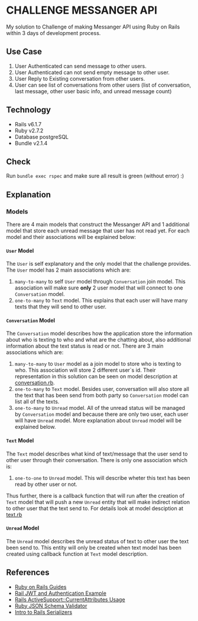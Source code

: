 # CHALLENGE MESSANGER API

My solution to Challenge of making Messanger API using Ruby on Rails within 3 days of development process.

## Use Case

1. User Authenticated can send message to other users.
2. User Authenticated can not send empty message to other user.
3. User Reply to Existing conversation from other users.
4. User can see list of conversations from other users (list of conversation, last message, other user basic info, and unread message count)

## Technology

* Rails v6.1.7
* Ruby v2.7.2
* Database postgreSQL
* Bundle v2.1.4

## Check

Run `bundle exec rspec` and make sure all result is green (without error) :)

## Explanation

### Models

There are 4 main models that construct the Messanger API and 1 additional model that store each unread message that user has not read yet. For each model and their associations will be explained below:

#### `User` Model 

The `User` is self explanatory and the only model that the challenge provides. The `User` model has 2 main associations which are:

1. `many-to-many` to self `User` model through `Conversation` join model. This association will make sure **only** 2 user model that will connect to one `Conversation` model.
2. `one-to-many` to `Text` model. This explains that each user will have many texts that they will send to other user.

#### `Conversation` Model

The `Conversation` model describes how the application store the information about who is texting to who and what are the chatting about, also additional information about the text status is read or not. There are 3 main associations which are:

1. `many-to-many` to `User` model as a join model to store who is texting to who. This association will store 2 different user`s id. Their representation in this solution can be seen on model description at [conversation.rb](app/models/conversation.rb).
2. `one-to-many` to `Text` model. Besides user, conversation will also store all the text that has been send from both party so `Conversation` model can list all of the texts.
3. `one-to-many` to `Unread` model. All of the unread status will be managed by `Conversation` model and because there are only two user, each user will have `Unread` model. More explanation about `Unread` model will be explained below.

#### `Text` Model

The `Text` model describes what kind of text/message that the user send to other user through their conversation. There is only one association which is:

1. `one-to-one` to `Unread` model. This will describe wheter this text has been read by other user or not.

Thus further, there is a callback function that will run after the creation of `Text` model that will push a new `Unread` entity that will make indirect relation to other user that the text send to. For details look at model desciption at [text.rb](app/models/text.rb)

#### `Unread` Model

The `Unread` model describes the unread status of text to other user the text been send to. This entity will only be created when text model has been created using callback function at `Text` model description.

## References

- [Ruby on Rails Guides](https://guides.rubyonrails.org)
- [Rail JWT and Authentication Example](https://medium.com/binar-academy/rails-api-jwt-authentication-a04503ea3248)
- [Rails ActiveSupport::CurrentAttributes Usage](https://www.mintbit.com/blog/rails-current-attributes-usage-pros-and-cons)
- [Ruby JSON Schema Validator](https://github.com/voxpupuli/json-schema)
- [Intro to Rails Serializers](https://medium.com/@maxfpowell/a-quick-intro-to-rails-serializers-b390ced1fce7)

